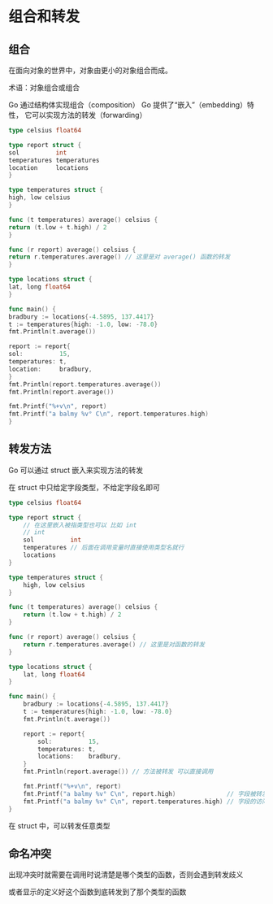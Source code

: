 # 组合和转发

## 组合

在面向对象的世界中，对象由更小的对象组合而成。

术语：对象组合或组合

Go 通过结构体实现组合（composition）
Go 提供了“嵌入”（embedding）特性，
它可以实现方法的转发（forwarding）

```go
type celsius float64

type report struct {
sol          int
temperatures temperatures
location     locations
}

type temperatures struct {
high, low celsius
}

func (t temperatures) average() celsius {
return (t.low + t.high) / 2
}

func (r report) average() celsius {
return r.temperatures.average() // 这里是对 average() 函数的转发
}

type locations struct {
lat, long float64
}

func main() {
bradbury := locations{-4.5895, 137.4417}
t := temperatures{high: -1.0, low: -78.0}
fmt.Println(t.average())

report := report{
sol:          15,
temperatures: t,
location:     bradbury,
}
fmt.Println(report.temperatures.average())
fmt.Println(report.average())

fmt.Printf("%+v\n", report)
fmt.Printf("a balmy %v° C\n", report.temperatures.high)
}
```

## 转发方法

Go 可以通过 struct 嵌入来实现方法的转发

在 struct 中只给定字段类型，不给定字段名即可

```go
type celsius float64

type report struct {
	// 在这里嵌入被指类型也可以 比如 int
	// int
	sol          int
	temperatures // 后面在调用变量时直接使用类型名就行
	locations
}

type temperatures struct {
	high, low celsius
}

func (t temperatures) average() celsius {
	return (t.low + t.high) / 2
}

func (r report) average() celsius {
	return r.temperatures.average() // 这里是对函数的转发
}

type locations struct {
	lat, long float64
}

func main() {
	bradbury := locations{-4.5895, 137.4417}
	t := temperatures{high: -1.0, low: -78.0}
	fmt.Println(t.average())

	report := report{
		sol:          15,
		temperatures: t,
		locations:    bradbury,
	}
	fmt.Println(report.average()) // 方法被转发 可以直接调用

	fmt.Printf("%+v\n", report)
	fmt.Printf("a balmy %v° C\n", report.high)              // 字段被转发 可以直接调用
	fmt.Printf("a balmy %v° C\n", report.temperatures.high) // 字段的访问
}
```

在 struct 中，可以转发任意类型

## 命名冲突

出现冲突时就需要在调用时说清楚是哪个类型的函数，否则会遇到转发歧义

或者显示的定义好这个函数到底转发到了那个类型的函数




